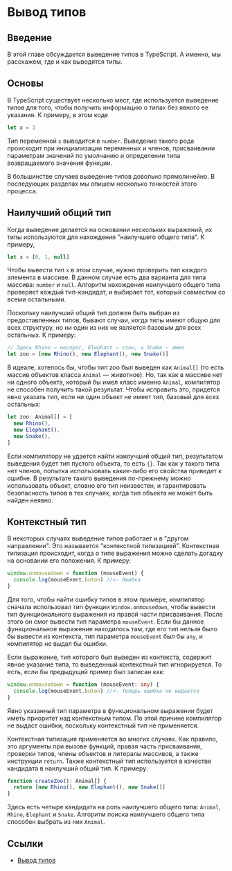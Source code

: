 # Вывод типов

## Введение

В этой главе обсуждается выведение типов в TypeScript.
А именно, мы расскажем, где и как выводятся типы.

## Основы

В TypeScript существует несколько мест, где используется выведение типов для того, чтобы получить информацию о типах без явного ее указания. К примеру, в этом коде

```ts
let x = 3
```

Тип переменной `x` выводится в `number`.
Выведение такого рода происходит при инициализации переменных и членов, присваивании параметрам значений по умолчанию и определении типа возвращаемого значения функции.

В большинстве случаев выведение типов довольно прямолинейно.
В последующих разделах мы опишем несколько тонкостей этого процесса.

## Наилучший общий тип

Когда выведение делается на основании нескольких выражений, их типы используются для нахождения "наилучшего общего типа". К примеру,

```ts
let x = [0, 1, null]
```

Чтобы вывести тип `x` в этом случае, нужно проверить тип каждого элемента в массиве.
В данном случае есть два варианта для типа массива: `number` и `null`.
Алгоритм нахождения наилучшего общего типа проверяет каждый тип-кандидат, и выбирает тот, который совместим со всеми остальными.

Поскольку наилучший общий тип должен быть выбран из предоставленных типов, бывают случаи, когда типы имеют общую для всех структуру, но ни один из них не является базовым для всех остальных. К примеру:

```ts
// Здесь Rhino — носорог, Elephant — слон, а Snake — змея
let zoo = [new Rhino(), new Elephant(), new Snake()]
```

В идеале, хотелось бы, чтобы тип zoo был выведен как `Animal[]` (то есть массив объектов класса `Animal` — животное). Но, так как в массиве нет ни одного объекта, который бы имел класс именно `Animal`, компилятор не способен получить такой результат.
Чтобы исправить это, придется явно указать тип, если ни один объект не имеет тип, базовый для всех остальных:

```ts
let zoo: Animal[] = [
  new Rhino(),
  new Elephant(),
  new Snake(),
]
```

Если компилятору не удается найти наилучший общий тип, результатом выведения будет тип пустого объекта, то есть `{}`.
Так как у такого типа нет членов, попытка использовать какие-либо его свойства приведет к ошибке.
В результате такого выведения по-прежнему можно использовать объект, словно его тип неизвестен, и гарантировать безопасность типов в тех случаях, когда тип объекта не может быть найден неявно.

## Контекстный тип

В некоторых случаях выведение типов работает и в "другом направлении".
Это называется "контекстной типизацией". Контекстная типизация происходит, когда о типе выражения можно сделать догадку на основании его положения. К примеру:

```ts
window.onmousedown = function (mouseEvent) {
  console.log(mouseEvent.buton) //<- Ошибка
}
```

Для того, чтобы найти ошибку типов в этом примере, компилятор сначала использовал тип функции `Window.onmousedown`, чтобы вывести тип функционального выражения из правой части присваивания.
После этого он смог вывести тип параметра `mouseEvent`.
Если бы данное функциональное выражение находилось там, где его тип нельзя было бы вывести из контекста, тип параметра `mouseEvent` был бы `any`, и компилятор не выдал бы ошибки.

Если выражение, тип которого был выведен из контекста, содержит явное указание типа, то выведенный контекстный тип игнорируется.
То есть, если бы предыдущий пример был записан как:

```ts
window.onmousedown = function (mouseEvent: any) {
  console.log(mouseEvent.buton) //<- Теперь ошибка не выдается
}
```

Явно указанный тип параметра в функциональном выражении будет иметь приоритет над контекстным типом.
По этой причине компилятор не выдаст ошибки, поскольку контекстный тип не применяется.

Контекстная типизация применяется во многих случаях.
Как правило, это аргументы при вызове функций, правая часть присваивания, проверки типов, члены объектов и литералы массивов, а также инструкции `return`.
Также контекстный тип используется в качестве кандидата в наилучший общий тип. К примеру:

```ts
function createZoo(): Animal[] {
  return [new Rhino(), new Elephant(), new Snake()]
}
```

Здесь есть четыре кандидата на роль наилучшего общего типа: `Animal`, `Rhino`, `Elephant` и `Snake`.
Алгоритм поиска наилучшего общего типа способен выбрать из них `Animal`.

## Ссылки

- [Вывод типов](http://typescript-lang.ru/docs/Type%20Inference.html)
